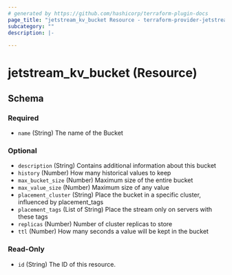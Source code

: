 ```yaml
---
# generated by https://github.com/hashicorp/terraform-plugin-docs
page_title: "jetstream_kv_bucket Resource - terraform-provider-jetstream"
subcategory: ""
description: |-
  
---
```


# jetstream_kv_bucket (Resource)





<!-- schema generated by tfplugindocs -->
## Schema

### Required

- `name` (String) The name of the Bucket

### Optional

- `description` (String) Contains additional information about this bucket
- `history` (Number) How many historical values to keep
- `max_bucket_size` (Number) Maximum size of the entire bucket
- `max_value_size` (Number) Maximum size of any value
- `placement_cluster` (String) Place the bucket in a specific cluster, influenced by placement_tags
- `placement_tags` (List of String) Place the stream only on servers with these tags
- `replicas` (Number) Number of cluster replicas to store
- `ttl` (Number) How many seconds a value will be kept in the bucket

### Read-Only

- `id` (String) The ID of this resource.
